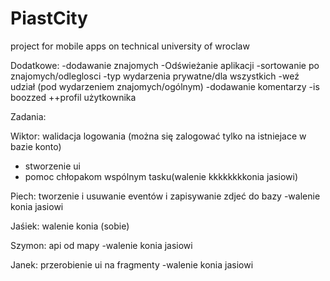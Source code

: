 # PiastCity
project for mobile apps on technical university of wroclaw

Dodatkowe:
-dodawanie znajomych
-Odświeżanie aplikacji
-sortowanie po znajomych/odleglosci
-typ wydarzenia prywatne/dla wszystkich
-weź udział (pod wydarzeniem znajomych/ogólnym)
-dodawanie komentarzy
-is boozzed
++profil użytkownika

Zadania:


Wiktor: walidacja logowania (można się zalogować tylko na istniejace w bazie konto)
- stworzenie ui
- pomoc chłopakom wspólnym tasku(walenie kkkkkkkkonia jasiowi)

Piech: tworzenie i usuwanie eventów i zapisywanie zdjeć do bazy
-walenie konia jasiowi

Jaśiek: walenie konia (sobie)

Szymon: api od mapy
-walenie konia jasiowi

Janek: przerobienie ui na fragmenty
-walenie konia jasiowi
